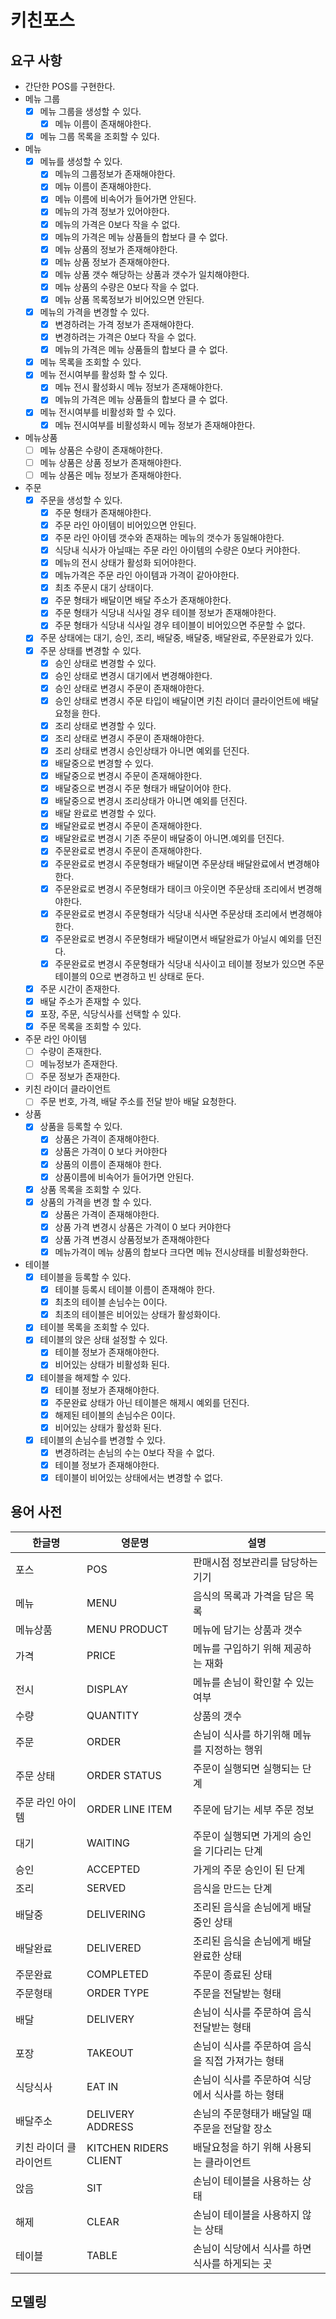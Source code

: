 # 키친포스

## 요구 사항

- 간단한 POS를 구현한다.
- 메뉴 그룹
  - [X] 메뉴 그룹을 생성할 수 있다.
    - [X] 메뉴 이름이 존재해야한다.
  - [X] 메뉴 그룹 목록을 조회할 수 있다.
- 메뉴
  - [X] 메뉴를 생성할 수 있다.
    - [X] 메뉴의 그룹정보가 존재해야한다.
    - [X] 메뉴 이름이 존재해야한다.
    - [X] 메뉴 이름에 비속어가 들어가면 안된다.
    - [X] 메뉴의 가격 정보가 있어야한다.
    - [X] 메뉴의 가격은 0보다 작을 수 없다.
    - [X] 메뉴의 가격은 메뉴 상품들의 합보다 클 수 없다.
    - [X] 메뉴 상품의 정보가 존재해야한다.
    - [X] 메뉴 상품 정보가 존재해야한다.
    - [X] 메뉴 상품 갯수 해당하는 상품과 갯수가 일치해야한다.
    - [X] 메뉴 상품의 수량은 0보다 작을 수 없다.
    - [X] 메뉴 상품 목록정보가 비어있으면 안된다.
  - [X] 메뉴의 가격을 변경할 수 있다.
    - [X] 변경하려는 가격 정보가 존재해야한다.
    - [X] 변경하려는 가격은 0보다 작을 수 없다.
    - [X] 메뉴의 가격은 메뉴 상품들의 합보다 클 수 없다.
  - [X] 메뉴 목록을 조회할 수 있다.
  - [X] 메뉴 전시여부를 활성화 할 수 있다.
    - [X] 메뉴 전시 활성화시 메뉴 정보가 존재해야한다.
    - [X] 메뉴의 가격은 메뉴 상품들의 합보다 클 수 없다.
  - [X] 메뉴 전시여부를 비활성화 할 수 있다.
    - [X] 메뉴 전시여부를 비활성화시 메뉴 정보가 존재해야한다.
- 메뉴상품
  - [ ] 메뉴 상품은 수량이 존재해야한다.
  - [ ] 메뉴 상품은 상품 정보가 존재해야한다.
  - [ ] 메뉴 상품은 메뉴 정보가 존재해야한다.
- 주문
  - [X] 주문을 생성할 수 있다.
    - [X] 주문 형태가 존재해야한다.
    - [X] 주문 라인 아이템이 비어있으면 안된다.
    - [X] 주문 라인 아이템 갯수와 존재하는 메뉴의 갯수가 동일해야한다.
    - [X] 식당내 식사가 아닐때는 주문 라인 아이템의 수량은 0보다 커야한다.
    - [X] 메뉴의 전시 상태가 활성화 되어야한다.
    - [X] 메뉴가격은 주문 라인 아이템과 가격이 같아야한다.
    - [X] 최초 주문시 대기 상태이다.
    - [X] 주문 형태가 배달이면 배달 주소가 존재해야한다.
    - [X] 주문 형태가 식당내 식사일 경우 테이블 정보가 존재해야한다.
    - [X] 주문 형태가 식당내 식사일 경우 테이블이 비어있으면 주문할 수 없다.
  - [X] 주문 상태에는 대기, 승인, 조리, 배달중, 배달중, 배달완료, 주문완료가 있다.
  - [X] 주문 상태를 변경할 수 있다.
    - [X] 승인 상태로 변경할 수 있다.
    - [X] 승인 상태로 변경시 대기에서 변경해야한다.
    - [X] 승인 상태로 변경시 주문이 존재해야한다.
    - [X] 승인 상태로 변경시 주문 타입이 배달이면 키친 라이더 클라이언트에 배달 요청을 한다.
    - [X] 조리 상태로 변경할 수 있다.
    - [X] 조리 상태로 변경시 주문이 존재해야한다.
    - [X] 조리 상태로 변경시 승인상태가 아니면 예외를 던진다.
    - [X] 배달중으로 변경할 수 있다.
    - [X] 배달중으로 변경시 주문이 존재해야한다.
    - [X] 배달중으로 변경시 주문 형태가 배달이어야 한다.
    - [X] 배달중으로 변경시 조리상태가 아니면 예외를 던진다.
    - [X] 배달 완료로 변경할 수 있다.
    - [X] 배달완료로 변경시 주문이 존재해야한다.
    - [X] 배달완료로 변경시 기존 주문이 배달중이 아니면.예외를 던진다.
    - [X] 주문완료로 변경시 주문이 존재해야한다.
    - [X] 주문완료로 변경시 주문형태가 배달이면 주문상태 배달완료에서 변경해야한다.
    - [X] 주문완료로 변경시 주문형태가 태이크 아웃이면 주문상태 조리에서 변경해야한다.
    - [X] 주문완료로 변경시 주문형태가 식당내 식사면 주문상태 조리에서 변경해야한다.
    - [X] 주문완료로 변경시 주문형태가 배달이면서 배달완료가 아닐시 예외를 던진다.
    - [X] 주문완료로 변경시 주문형태가 식당내 식사이고 테이블 정보가 있으면 주문 테이블의 0으로 변경하고 빈 상태로 둔다.
  - [X] 주문 시간이 존재한다.
  - [X] 배달 주소가 존재할 수 있다.
  - [X] 포장, 주문, 식당식사를 선택할 수 있다.
  - [X] 주문 목록을 조회할 수 있다.
- 주문 라인 아이템
  - [ ] 수량이 존재한다.
  - [ ] 메뉴정보가 존재한다.
  - [ ] 주문 정보가 존재한다.
- 키친 라이더 클라이언트
  - [ ] 주문 번호, 가격, 배달 주소를 전달 받아 배달 요청한다.
- 상품
  - [X] 상품을 등록할 수 있다.
    - [X] 상품은 가격이 존재해야한다.
    - [X] 상품은 가격이 0 보다 커야한다
    - [X] 상품의 이름이 존재해야 한다.
    - [X] 상품이름에 비속어가 들어가면 안된다.
  - [X] 상품 목록을 조회할 수 있다.
  - [X] 상품의 가격을 변경 할 수 있다.
    - [X] 상품은 가격이 존재해야한다.
    - [X] 상품 가격 변경시 상품은 가격이 0 보다 커야한다
    - [X] 상품 가격 변경시 상품정보가 존재해야한다
    - [X] 메뉴가격이 메뉴 상품의 합보다 크다면 메뉴 전시상태를 비활성화한다.
- 테이블
  - [X] 테이블을 등록할 수 있다.
    - [X] 테이블 등록시 테이블 이름이 존재해야 한다.
    - [X] 최초의 테이블 손님수는 0이다.
    - [X] 최초의 테이블은 비어있는 상태가 활성화이다.
  - [X] 테이블 목록을 조회할 수 있다.
  - [X] 테이블의 앉은 상태 설정할 수 있다.
    - [X] 테이블 정보가 존재해야한다.
    - [X] 비어있는 상태가 비활성화 된다.
  - [X] 테이블을 해제할 수 있다.
    - [X] 테이블 정보가 존재해야한다.
    - [X] 주문완료 상태가 아닌 테이블은 해제시 예외를 던진다.
    - [X] 해제된 테이블의 손님수은 0이다.
    - [X] 비어있는 상태가 활성화 된다.
  - [X] 테이블의 손님수를 변경할 수 있다.
    - [X] 변경하려는 손님의 수는 0보다 작을 수 없다.
    - [X] 테이블 정보가 존재해야한다.
    - [X] 테이블이 비어있는 상태에서는 변경할 수 없다.

## 용어 사전

| 한글명 | 영문명 | 설명 |
| --- | --- | --- |
| 포스 | POS | 판매시점 정보관리를 담당하는 기기 |
| 메뉴 | MENU | 음식의 목록과 가격을 담은 목록 |
| 메뉴상품 | MENU PRODUCT | 메뉴에 담기는 상품과 갯수 |
| 가격 | PRICE | 메뉴를 구입하기 위해 제공하는 재화 |
| 전시 | DISPLAY | 메뉴를 손님이 확인할 수 있는 여부 |
| 수량 | QUANTITY | 상품의 갯수 |
| 주문 | ORDER | 손님이 식사를 하기위해 메뉴를 지정하는 행위 |
| 주문 상태 | ORDER STATUS | 주문이 실행되면 실행되는 단계 |
| 주문 라인 아이템 | ORDER LINE ITEM | 주문에 담기는 세부 주문 정보 |
| 대기 | WAITING | 주문이 실행되면 가게의 승인을 기다리는 단계 |
| 승인 | ACCEPTED | 가게의 주문 승인이 된 단계 |
| 조리 | SERVED | 음식을 만드는 단계 |
| 배달중 | DELIVERING | 조리된 음식을 손님에게 배달중인 상태 |
| 배달완료 | DELIVERED | 조리된 음식을 손님에게 배달완료한 상태 |
| 주문완료 | COMPLETED | 주문이 종료된 상태 |
| 주문형태 | ORDER TYPE | 주문을 전달받는 형태 |
| 배달 | DELIVERY | 손님이 식사를 주문하여 음식 전달받는 형태 |
| 포장 | TAKEOUT | 손님이 식사를 주문하여 음식을 직접 가져가는 형태 |
| 식당식사 | EAT IN | 손님이 식사를 주문하여 식당에서 식사를 하는 형태 |
| 배달주소 | DELIVERY ADDRESS | 손님의 주문형태가 배달일 때 주문을 전달할 장소 |
| 키친 라이더 클라이언트 | KITCHEN RIDERS CLIENT | 배달요청을 하기 위해 사용되는 클라이언트 |
| 앉음 | SIT | 손님이 테이블을 사용하는 상태 |
| 해제 | CLEAR | 손님이 테이블을 사용하지 않는 상태 |
| 테이블 | TABLE | 손님이 식당에서 식사를 하면 식사를 하게되는 곳 |

## 모델링
